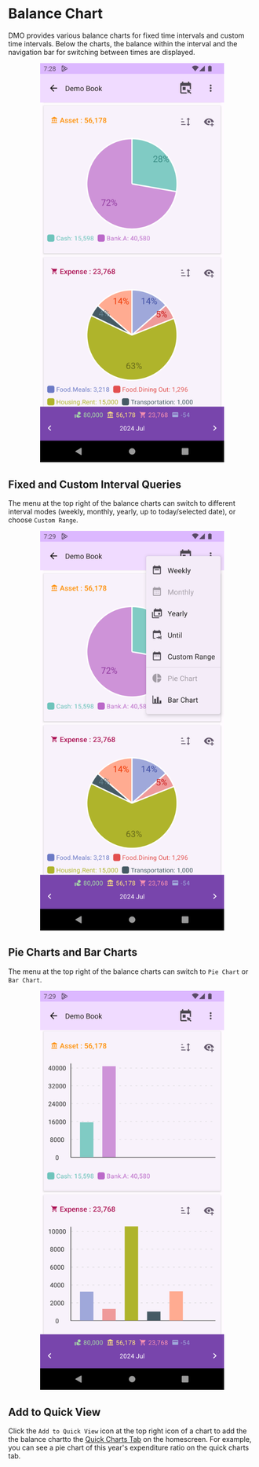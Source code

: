 # Balance Chart

DMO provides various balance charts for fixed time intervals and custom time intervals. Below the charts, the balance within the interval and the navigation bar for switching between times are displayed.

<div align="center">

<img src="imgs/balancechart-1.png" alt="" width="375">

</div>

## Fixed and Custom Interval Queries

The menu at the top right of the balance charts can switch to different interval modes (weekly, monthly, yearly, up to today/selected date), or choose `Custom Range`.

<div align="center">

<img src="imgs/balancechart-2.png" alt="" width="375">

</div>

## Pie Charts and Bar Charts

The menu at the top right of the balance charts can switch to `Pie Chart` or `Bar Chart`.

<div align="center">

<img src="imgs/balancechart-3.png" alt="" width="375">

</div>

## Add to Quick View

Click the `Add to Quick View` icon at the top right icon of a chart to add the the balance chartto the [Quick Charts Tab](home.md) on the homescreen. For example, you can see a pie chart of this year's expenditure ratio on the quick charts tab.